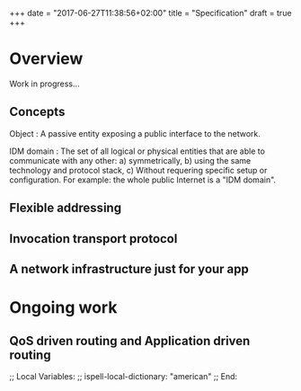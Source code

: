 +++
date = "2017-06-27T11:38:56+02:00"
title = "Specification"
draft = true
+++


Overview
========

Work in progress...


Concepts
--------

Object
: A passive entity exposing a public interface to the network.


IDM domain
: The set of all logical or physical entities that are able to communicate with any other:
  a) symmetrically, b) using the same technology and protocol stack, c) Without requering
  specific setup or configuration. For example: the whole public Internet is a "IDM domain".


Flexible addressing
-------------------


Invocation transport protocol
-----------------------------


A network infrastructure just for your app
------------------------------------------



Ongoing work
============

QoS driven routing and Application driven routing
-------------------------------------------------



;; Local Variables:
;; ispell-local-dictionary: "american"
;; End:
